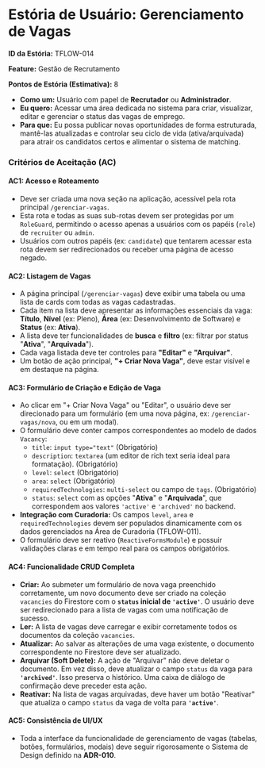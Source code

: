 # **Estória de Usuário: Gerenciamento de Vagas**

**ID da Estória:** TFLOW-014

**Feature:** Gestão de Recrutamento

**Pontos de Estória (Estimativa):** 8

- **Como um:** Usuário com papel de **Recrutador** ou **Administrador**.
- **Eu quero:** Acessar uma área dedicada no sistema para criar, visualizar, editar e gerenciar o status das vagas de emprego.
- **Para que:** Eu possa publicar novas oportunidades de forma estruturada, mantê-las atualizadas e controlar seu ciclo de vida (ativa/arquivada) para atrair os candidatos certos e alimentar o sistema de matching.

### **Critérios de Aceitação (AC)**

#### **AC1: Acesso e Roteamento**

- Deve ser criada uma nova seção na aplicação, acessível pela rota principal `/gerenciar-vagas`.
- Esta rota e todas as suas sub-rotas devem ser protegidas por um `RoleGuard`, permitindo o acesso apenas a usuários com os papéis (`role`) de `recruiter` ou `admin`.
- Usuários com outros papéis (ex: `candidate`) que tentarem acessar esta rota devem ser redirecionados ou receber uma página de acesso negado.

#### **AC2: Listagem de Vagas**

- A página principal (`/gerenciar-vagas`) deve exibir uma tabela ou uma lista de cards com todas as vagas cadastradas.
- Cada item na lista deve apresentar as informações essenciais da vaga: **Título**, **Nível** (ex: Pleno), **Área** (ex: Desenvolvimento de Software) e **Status** (ex: **Ativa**).
- A lista deve ter funcionalidades de **busca** e **filtro** (ex: filtrar por status "**Ativa**", "**Arquivada**").
- Cada vaga listada deve ter controles para **"Editar"** e **"Arquivar"**.
- Um botão de ação principal, **"+ Criar Nova Vaga"**, deve estar visível e em destaque na página.

#### **AC3: Formulário de Criação e Edição de Vaga**

- Ao clicar em "+ Criar Nova Vaga" ou "Editar", o usuário deve ser direcionado para um formulário (em uma nova página, ex: `/gerenciar-vagas/nova`, ou em um modal).
- O formulário deve conter campos correspondentes ao modelo de dados `Vacancy`:
    - `title`: `input type="text"` (Obrigatório)
    - `description`: `textarea` (um editor de rich text seria ideal para formatação). (Obrigatório)
    - `level`: `select` (Obrigatório)
    - `area`: `select` (Obrigatório)
    - `requiredTechnologies`: `multi-select` ou campo de `tags`. (Obrigatório)
    - `status`: `select` com as opções "**Ativa**" e "**Arquivada**", que correspondem aos valores `'active'` e `'archived'` no backend.
- **Integração com Curadoria:** Os campos `level`, `area` e `requiredTechnologies` devem ser populados dinamicamente com os dados gerenciados na Área de Curadoria (TFLOW-011).
- O formulário deve ser reativo (`ReactiveFormsModule`) e possuir validações claras e em tempo real para os campos obrigatórios.

#### **AC4: Funcionalidade CRUD Completa**

- **Criar:** Ao submeter um formulário de nova vaga preenchido corretamente, um novo documento deve ser criado na coleção `vacancies` do Firestore com o **`status` inicial de `'active'`**. O usuário deve ser redirecionado para a lista de vagas com uma notificação de sucesso.
- **Ler:** A lista de vagas deve carregar e exibir corretamente todos os documentos da coleção `vacancies`.
- **Atualizar:** Ao salvar as alterações de uma vaga existente, o documento correspondente no Firestore deve ser atualizado.
- **Arquivar (Soft Delete):** A ação de "Arquivar" não deve deletar o documento. Em vez disso, deve atualizar o campo `status` da vaga para **`'archived'`**. Isso preserva o histórico. Uma caixa de diálogo de confirmação deve preceder esta ação.
- **Reativar:** Na lista de vagas arquivadas, deve haver um botão "Reativar" que atualiza o campo `status` da vaga de volta para **`'active'`**.

#### **AC5: Consistência de UI/UX**

- Toda a interface da funcionalidade de gerenciamento de vagas (tabelas, botões, formulários, modais) deve seguir rigorosamente o Sistema de Design definido na **ADR-010**.